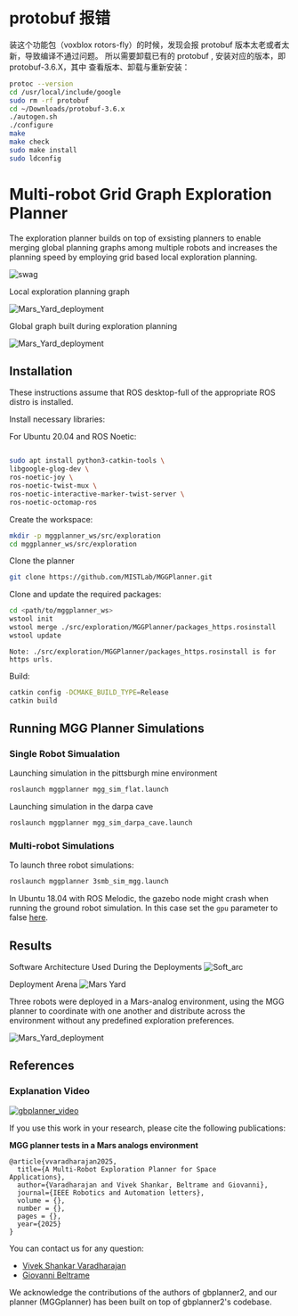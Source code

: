 # protobuf 报错
装这个功能包（voxblox rotors-fly）的时候，发现会报 protobuf 版本太老或者太新，导致编译不通过问题。 所以需要卸载已有的 protobuf , 安装对应的版本，即 protobuf-3.6.X，其中 查看版本、卸载与重新安装：
``` bash
protoc --version 
cd /usr/local/include/google
sudo rm -rf protobuf
cd ~/Downloads/protobuf-3.6.x
./autogen.sh
./configure
make
make check
sudo make install
sudo ldconfig
```
# Multi-robot Grid Graph Exploration Planner

The exploration planner builds on top of exsisting planners to enable merging global planning graphs among multiple robots and increases the planning speed by employing grid based local exploration planning.

![swag](docs/img/Mars_Yard.png)

Local exploration planning graph

![Mars_Yard_deployment](docs/img/mgg_local.gif)

Global graph built during exploration planning

![Mars_Yard_deployment](docs/img/mgg_global.gif)

## Installation
These instructions assume that ROS desktop-full of the appropriate ROS distro is installed.

Install necessary libraries:

For Ubuntu 20.04 and ROS Noetic:
```bash

sudo apt install python3-catkin-tools \
libgoogle-glog-dev \
ros-noetic-joy \
ros-noetic-twist-mux \
ros-noetic-interactive-marker-twist-server \
ros-noetic-octomap-ros
```


Create the workspace:
```bash
mkdir -p mggplanner_ws/src/exploration
cd mggplanner_ws/src/exploration
```
Clone the planner
```bash
git clone https://github.com/MISTLab/MGGPlanner.git
```

Clone and update the required packages:
```bash
cd <path/to/mggplanner_ws>
wstool init
wstool merge ./src/exploration/MGGPlanner/packages_https.rosinstall
wstool update
```

`Note: ./src/exploration/MGGPlanner/packages_https.rosinstall is for https urls.`

Build:
```bash
catkin config -DCMAKE_BUILD_TYPE=Release
catkin build
```

## Running MGG Planner Simulations 

### Single Robot Simualation

Launching simulation in the pittsburgh mine environment
```bash
roslaunch mggplanner mgg_sim_flat.launch
```
Launching simulation in the darpa cave
```bash
roslaunch mggplanner mgg_sim_darpa_cave.launch
```

### Multi-robot Simulations
To launch three robot simulations:
```bash
roslaunch mggplanner 3smb_sim_mgg.launch
```
In Ubuntu 18.04 with ROS Melodic, the gazebo node might crash when running the ground robot simulation. In this case set the `gpu` parameter to false [here](https://github.com/ntnu-arl/smb_simulator/blob/6ed9d738ffd045d666311a8ba266570f58dca438/smb_description/urdf/sensor_head.urdf.xacro#L20).

## Results

Software Architecture Used During the Deployments
![Soft_arc](docs/img/arc.png)

Deployment Arena 
![Mars Yard](docs/img/Mars_Yard.png)

Three robots were deployed in a Mars-analog environment, using the MGG planner to coordinate with one another and distribute across the environment without any predefined exploration preferences.

![Mars_Yard_deployment](docs/img/mgg_real.gif)

## References

### Explanation Video
[![gbplanner_video](docs/img/Mars_Yard.png)](https://youtu.be/Fv8B0Ml0KCY)

If you use this work in your research, please cite the following publications:

**MGG planner tests in a Mars analogs environment**
```
@article{vvaradharajan2025,
  title={A Multi-Robot Exploration Planner for Space
Applications},
  author={Varadharajan and Vivek Shankar, Beltrame and Giovanni},
  journal={IEEE Robotics and Automation letters},
  volume = {},
  number = {},
  pages = {},  
  year={2025}
}
```

You can contact us for any question:
* [Vivek Shankar Varadharajan](mailto:vivek-shankar.varadharajan@polymtl.ca)
* [Giovanni Beltrame](mailto:giovanni.beltrame@polymtl.ca)

We acknowledge the contributions of the authors of gbplanner2, and our planner (MGGplanner) has been built on top of gbplanner2's codebase. 
